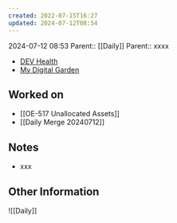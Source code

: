 ```yaml
---
created: 2022-07-15T16:27
updated: 2024-07-12T08:54
---
```

2024-07-12 08:53
Parent:: [[Daily]] 
Parent:: xxxx

- [DEV Health](https://health-configdev.mixtelematics.com/public/mapshow.htm?id=2001&mapid=1A35514B-E08F-4B7C-90B8-CD1774AE8CA3)
- [My Digital Garden](https://my-digital-garden-ten-inky.vercel.app/)

## Worked on

- [[OE-517 Unallocated Assets]]
- [[Daily Merge 20240712]]

## Notes

- xxx

## Other Information

![[Daily]]

